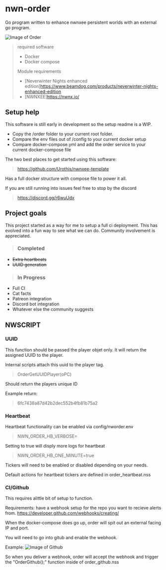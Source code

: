 # nwn-order
Go program written to enhance nwnxee persistent worlds with an external go program.

![Image of Order](https://github.com/Urothis/nwn-order/blob/master/documentation/Screenshot.png)

> required software
> - Docker
> - Docker compose
>
> Module requirements
> - [Neverwinter Nights enhanced edition]https://www.beamdog.com/products/neverwinter-nights-enhanced-edition
> - [NWNXEE]https://nwnx.io/

## Setup help
This software is still early in development so the setup readme is a WIP. 

- Copy the /order folder to your current root folder.
- Compare the env files out of /config to your current docker setup
- Compare docker-compose.yml and add the order service to your current docker-compose file

The two best places to get started using this software:
> https://github.com/Urothis/nwnxee-template

Has a full docker structure with compose file to power it all. 
 
If you are still running into issues feel free to stop by the discord

> https://discord.gg/r6wuUdx

## Project goals
This project started as a way for me to setup a full ci deployment.
This has evolved into a fun way to see what we can do.
Community involvement is appreciated.   
    
>### Completed
- ~~Extra heartbeats~~ 
- ~~UUID generation~~ 

>### In Progress
- Full CI
- Cat facts
- Patreon integration
- Discord bot integration
- Whatever else the community suggests


## NWSCRIPT
### UUID
This function should be passed the player objet only.
It will return the assigned UUID to the player.

Internal scripts attach this uuid to the player tag.
> OrderGetUUIDPlayer(oPC)

Should return the players unique ID

Example return:
> 6fc7438a87d42b2dec552b4fb81b75a2

### Heartbeat
Heartbeat functionality can be enabled via config/nworder.env

>NWN_ORDER_HB_VERBOSE=

Setting to true will disply more logs for heartbeat

>NWN_ORDER_HB_ONE_MINUTE=true

Tickers will need to be enabled or disabled depending on your needs.

Default actions for heartbeat tickers are defined in order_heartbeat.nss

### CI/Github
This requires alittle bit of setup to function.

Requirements:
have a webhook setup for the repo you want to recieve alerts from.
https://developer.github.com/webhooks/creating/

When the docker-compose does go up, order will spit out an external facing IP and port. 

You will need to go into gitub and enable the webhook.

Example:
![Image of Github](https://github.com/Urothis/nwn-order/blob/master/documentation/Github_Screenshot.png)

So when you deliver a webhook, order will accept the webhook and trigger the 
"OrderGithub();"
function inside of order_github.nss
